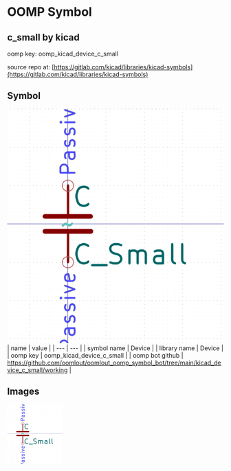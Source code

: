 # OOMP Symbol  
## c_small  by kicad  
  
oomp key: oomp_kicad_device_c_small  
  
source repo at: [https://gitlab.com/kicad/libraries/kicad-symbols](https://gitlab.com/kicad/libraries/kicad-symbols)  
## Symbol  
  
[![working.png](working_600.png)](working.png)  
| name | value | 
| --- | --- | 
| symbol name | Device | 
| library name | Device | 
| oomp key | oomp_kicad_device_c_small | 
| oomp bot github | https://github.com/oomlout/oomlout_oomp_symbol_bot/tree/main/kicad_device_c_small/working | 
## Images  
  
[![working.png](working_140.png)](working.png)  
